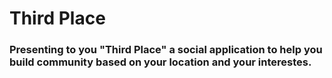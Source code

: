 # Third Place

### Presenting to you "Third Place" a social application to help you build community based on your location and your interestes.